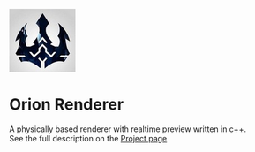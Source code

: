 ![logo](logo.jpg?raw=true)
# Orion Renderer

A physically based renderer with realtime preview written in c++.  
See the full description on the [Project page](https://trylz.github.io/OrionRenderer/)